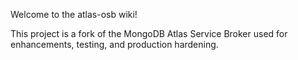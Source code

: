 Welcome to the atlas-osb wiki!

This project is a fork of the MongoDB Atlas Service Broker used for enhancements, testing, and production hardening.
